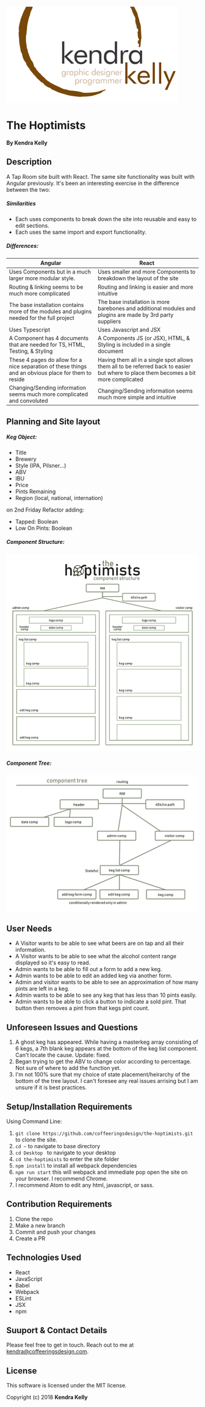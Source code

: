![Kendra Kelly Logo](/kkgithub.png)
# The Hoptimists

#### By Kendra Kelly

## Description

A Tap Room site built with React. The same site functionality was built with Angular previously. It's been an interesting exercise in the difference between the two:

##### Similarities
* Each uses components to break down the site into reusable and easy to edit sections.
* Each uses the same import and export functionality.

##### Differences:
| Angular | React |
|---------------|---------------|
| Uses Components but in a much larger more modular style. | Uses smaller and more Components to breakdown the layout of the site |
| Routing & linking seems to be much more complicated | Routing and linking is easier and more intuitive |
| The base installation contains more of the modules and plugins needed for the full project | The base installation is more barebones and additional modules and plugins are made by 3rd party suppliers |
| Uses Typescript | Uses Javascript and JSX |
| A Component has 4 documents that are needed for TS, HTML, Testing, & Styling | A Components JS (or JSX), HTML, & Styling is included in a single document |
| These 4 pages do allow for a nice separation of these things and an obvious place for them to reside | Having them all in a single spot allows them all to be referred back to easier but where to place them becomes a bit more complicated |
| Changing/Sending information seems much more complicated and convoluted | Changing/Sending information seems much more simple and intuitive |

## Planning and Site layout

##### Keg Object:

* Title
* Brewery
* Style (IPA, Pilsner...)
* ABV
* IBU
* Price
* Pints Remaining
* Region (local, national, internation)

on 2nd Friday Refactor adding:
* Tapped: Boolean
* Low On Pints: Boolean

##### Component Structure:
![The Hoptimists component structure](/HoptimistsComponents.png)

##### Component Tree:
![The Hoptimists component tree](/HoptimistsComponentTree.png)


## User Needs

* A Visitor wants to be able to see what beers are on tap and all their information.
* A Visitor wants to be able to see what the alcohol content range displayed so it's easy to read.
* Admin wants to be able to fill out a form to add a new keg.
* Admin wants to be able to edit an added keg via another form.
* Admin and visitor wants to be able to see an approximation of how many pints are left in a keg.
* Admin wants to be able to see any keg that has less than 10 pints easily.
* Admin wants to be able to click a button to indicate a sold pint. That button then removes a pint from that kegs pint count.

## Unforeseen Issues and Questions
1. A ghost keg has appeared. While having a masterkeg array consisting of 6 kegs, a 7th blank keg appears at the bottom of the keg list component. Can't locate the cause. Update: fixed.
2. Began trying to get the ABV to change color according to percentage. Not sure of where to add the function yet.
3. I'm not 100% sure that my choice of state placement/heirarchy of the bottom of the tree layout. I can't foresee any real issues arrising but I am unsure if it is best practices. 


## Setup/Installation Requirements
Using Command Line:
1. ``git clone https://github.com/coffeeringsdesign/the-hoptimists.git `` to clone the site.
2. ``cd ~`` to navigate to base directory
3. ``cd Desktop `` to navigate to your desktop
4. ``cd the-hoptimists`` to enter the site folder
8. ``npm install`` to install all webpack dependencies
9. ``npm run start`` this will webpack and immediate pop open the site on your browser. I recommend Chrome.
10. I recommend Atom to edit any html, javascript, or sass.

## Contribution Requirements

1. Clone the repo
2. Make a new branch
3. Commit and push your changes
4. Create a PR

## Technologies Used

* React
* JavaScript
* Babel
* Webpack
* ESLint
* JSX
* npm

## Suuport & Contact Details

Please feel free to get in touch. Reach out to me at kendra@coffeeringsdesign.com.

## License

This software is licensed under the MIT license.

Copyright (c) 2018 **Kendra Kelly**
